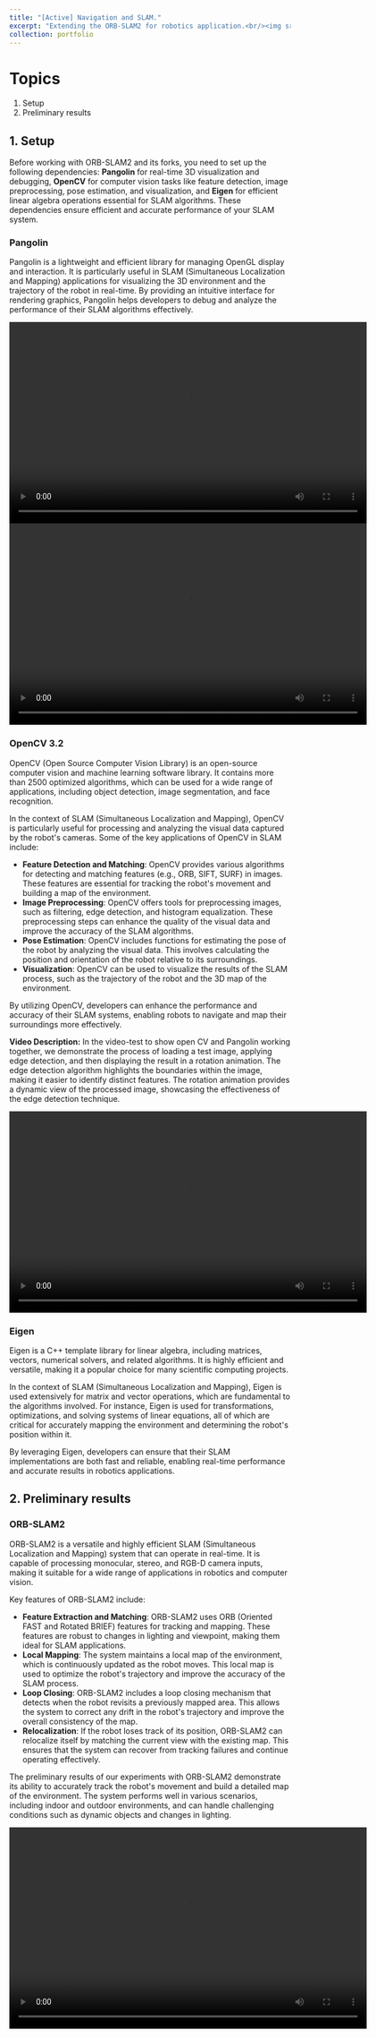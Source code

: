 ```yaml
---
title: "[Active] Navigation and SLAM."
excerpt: "Extending the ORB-SLAM2 for robotics application.<br/><img src='/images/Video_snaps/pangolin_test.gif' style='width:640px;height:360px;'>"
collection: portfolio
---
```


# Topics 
1. Setup 
2. Preliminary results 

## 1. Setup 

Before working with ORB-SLAM2 and its forks, you need to set up the following dependencies: **Pangolin** for real-time 3D visualization and debugging, **OpenCV** for computer vision tasks like feature detection, image preprocessing, pose estimation, and visualization, and **Eigen** for efficient linear algebra operations essential for SLAM algorithms. These dependencies ensure efficient and accurate performance of your SLAM system. 

### Pangolin 

Pangolin is a lightweight and efficient library for managing OpenGL display and interaction. It is particularly useful in SLAM (Simultaneous Localization and Mapping) applications for visualizing the 3D environment and the trajectory of the robot in real-time. By providing an intuitive interface for rendering graphics, Pangolin helps developers to debug and analyze the performance of their SLAM algorithms effectively.

<video width="640" height="360" controls>
    <source src="https://somnath3112.github.io/files/videos/pangolin_test.mp4" type="video/mp4">
    Your browser does not support the video tag.
</video>

<video width="640" height="360" controls>
    <source src="https://somnath3112.github.io/files/videos/pangolin_test2.mp4" type="video/mp4">
    Your browser does not support the video tag.
</video>

### OpenCV 3.2

OpenCV (Open Source Computer Vision Library) is an open-source computer vision and machine learning software library. It contains more than 2500 optimized algorithms, which can be used for a wide range of applications, including object detection, image segmentation, and face recognition.

In the context of SLAM (Simultaneous Localization and Mapping), OpenCV is particularly useful for processing and analyzing the visual data captured by the robot's cameras. Some of the key applications of OpenCV in SLAM include:

- **Feature Detection and Matching**: OpenCV provides various algorithms for detecting and matching features (e.g., ORB, SIFT, SURF) in images. These features are essential for tracking the robot's movement and building a map of the environment.
- **Image Preprocessing**: OpenCV offers tools for preprocessing images, such as filtering, edge detection, and histogram equalization. These preprocessing steps can enhance the quality of the visual data and improve the accuracy of the SLAM algorithms.
- **Pose Estimation**: OpenCV includes functions for estimating the pose of the robot by analyzing the visual data. This involves calculating the position and orientation of the robot relative to its surroundings.
- **Visualization**: OpenCV can be used to visualize the results of the SLAM process, such as the trajectory of the robot and the 3D map of the environment.

By utilizing OpenCV, developers can enhance the performance and accuracy of their SLAM systems, enabling robots to navigate and map their surroundings more effectively.

**Video Description:** In the video-test to show open CV and Pangolin working together, we demonstrate the process of loading a test image, applying edge detection, and then displaying the result in a rotation animation. The edge detection algorithm highlights the boundaries within the image, making it easier to identify distinct features. The rotation animation provides a dynamic view of the processed image, showcasing the effectiveness of the edge detection technique.

<video width="640" height="360" controls>
    <source src="https://somnath3112.github.io/files/videos/dual_cv_pangolin_test.mp4" type="video/mp4">
    Your browser does not support the video tag.
</video>

### Eigen 

Eigen is a C++ template library for linear algebra, including matrices, vectors, numerical solvers, and related algorithms. It is highly efficient and versatile, making it a popular choice for many scientific computing projects.

In the context of SLAM (Simultaneous Localization and Mapping), Eigen is used extensively for matrix and vector operations, which are fundamental to the algorithms involved. For instance, Eigen is used for transformations, optimizations, and solving systems of linear equations, all of which are critical for accurately mapping the environment and determining the robot's position within it.

By leveraging Eigen, developers can ensure that their SLAM implementations are both fast and reliable, enabling real-time performance and accurate results in robotics applications.

## 2. Preliminary results 

### ORB-SLAM2 

ORB-SLAM2 is a versatile and highly efficient SLAM (Simultaneous Localization and Mapping) system that can operate in real-time. It is capable of processing monocular, stereo, and RGB-D camera inputs, making it suitable for a wide range of applications in robotics and computer vision.

Key features of ORB-SLAM2 include:

- **Feature Extraction and Matching**: ORB-SLAM2 uses ORB (Oriented FAST and Rotated BRIEF) features for tracking and mapping. These features are robust to changes in lighting and viewpoint, making them ideal for SLAM applications.
- **Local Mapping**: The system maintains a local map of the environment, which is continuously updated as the robot moves. This local map is used to optimize the robot's trajectory and improve the accuracy of the SLAM process.
- **Loop Closing**: ORB-SLAM2 includes a loop closing mechanism that detects when the robot revisits a previously mapped area. This allows the system to correct any drift in the robot's trajectory and improve the overall consistency of the map.
- **Relocalization**: If the robot loses track of its position, ORB-SLAM2 can relocalize itself by matching the current view with the existing map. This ensures that the system can recover from tracking failures and continue operating effectively.

The preliminary results of our experiments with ORB-SLAM2 demonstrate its ability to accurately track the robot's movement and build a detailed map of the environment. The system performs well in various scenarios, including indoor and outdoor environments, and can handle challenging conditions such as dynamic objects and changes in lighting.

<video width="640" height="360" controls>
    <source src="https://somnath3112.github.io/files/videos/orb_slam2_test.mp4" type="video/mp4">
    Your browser does not support the video tag.
</video>
